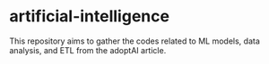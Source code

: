 # artificial-intelligence
This repository aims to gather the codes related to ML models, data analysis, and ETL from the adoptAI article.
